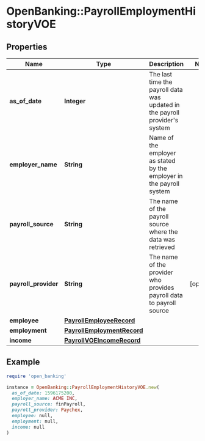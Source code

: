 # OpenBanking::PayrollEmploymentHistoryVOE

## Properties

| Name | Type | Description | Notes |
| ---- | ---- | ----------- | ----- |
| **as_of_date** | **Integer** | The last time the payroll data was updated in the payroll provider&#39;s system |  |
| **employer_name** | **String** | Name of the employer as stated by the employer in the payroll system |  |
| **payroll_source** | **String** | The name of the payroll source where the data was retrieved |  |
| **payroll_provider** | **String** | The name of the provider who provides payroll data to payroll source | [optional] |
| **employee** | [**PayrollEmployeeRecord**](PayrollEmployeeRecord.md) |  |  |
| **employment** | [**PayrollEmploymentRecord**](PayrollEmploymentRecord.md) |  |  |
| **income** | [**PayrollVOEIncomeRecord**](PayrollVOEIncomeRecord.md) |  |  |

## Example

```ruby
require 'open_banking'

instance = OpenBanking::PayrollEmploymentHistoryVOE.new(
  as_of_date: 1596175200,
  employer_name: ACME INC,
  payroll_source: finPayroll,
  payroll_provider: Paychex,
  employee: null,
  employment: null,
  income: null
)
```

